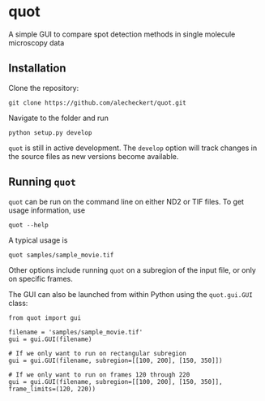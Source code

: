 # quot
A simple GUI to compare spot detection methods in single molecule microscopy data

## Installation

Clone the repository:
```
git clone https://github.com/alecheckert/quot.git
```

Navigate to the folder and run
```
python setup.py develop
```

`quot` is still in active development. The `develop` option  will track changes in the source files as new versions become available.

## Running `quot`

`quot` can be run on the command line on either ND2 or TIF files. To get usage information, use
```
quot --help
```

A typical usage is 
```
quot samples/sample_movie.tif
```

Other options include running `quot` on a subregion of the input file, or only on specific frames.

The GUI can also be launched from within Python using the `quot.gui.GUI` class:
```
from quot import gui

filename = 'samples/sample_movie.tif'
gui = gui.GUI(filename)

# If we only want to run on rectangular subregion
gui = gui.GUI(filename, subregion=[[100, 200], [150, 350]])

# If we only want to run on frames 120 through 220 
gui = gui.GUI(filename, subregion=[[100, 200], [150, 350]], frame_limits=(120, 220))
```
